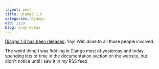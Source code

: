 ```yaml
---
layout: post
title: Django 1.0
categories: Django
old: 2120
blog: andy-mckay
---
```

<p><a href="http://www.djangoproject.com/weblog/2008/sep/03/1/">Django 1.0 has been released</a>. Yay! Well done to all those people involved.</p>
<p>The weird thing I was fiddling in Django most of yesterday and today, spending lots of time in the documentation section on the website, but didn't notice until I saw it in my RSS feed.</p>
